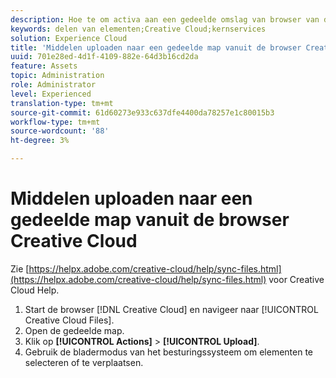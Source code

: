 ```yaml
---
description: Hoe te om activa aan een gedeelde omslag van browser van de Creative Cloud aan Experience Cloud te uploaden.
keywords: delen van elementen;Creative Cloud;kernservices
solution: Experience Cloud
title: 'Middelen uploaden naar een gedeelde map vanuit de browser Creative Cloud '
uuid: 701e28ed-4d1f-4109-882e-64d3b16cd2da
feature: Assets
topic: Administration
role: Administrator
level: Experienced
translation-type: tm+mt
source-git-commit: 61d60273e933c637dfe4400da78257e1c80015b3
workflow-type: tm+mt
source-wordcount: '88'
ht-degree: 3%

---
```



# Middelen uploaden naar een gedeelde map vanuit de browser Creative Cloud

Zie [https://helpx.adobe.com/creative-cloud/help/sync-files.html](https://helpx.adobe.com/creative-cloud/help/sync-files.html) voor Creative Cloud Help.

1. Start de browser [!DNL Creative Cloud] en navigeer naar [!UICONTROL Creative Cloud Files].
1. Open de gedeelde map.
1. Klik op **[!UICONTROL Actions]** > **[!UICONTROL Upload]**.
1. Gebruik de bladermodus van het besturingssysteem om elementen te selecteren of te verplaatsen.
